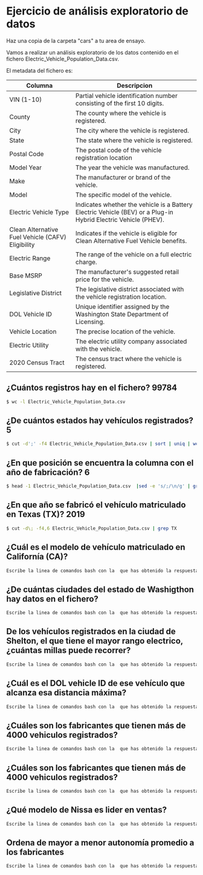 

# Ejercicio de análisis exploratorio de datos

Haz una copia de la carpeta "cars" a tu area de ensayo.

Vamos a realizar un análisis exploratorio de los datos contenido en el fichero Electric_Vehicle_Population_Data.csv.

El metadata del fichero es:

|Columna | Descripcion|
|----------|-----------|
|VIN (1-10)| Partial vehicle identification number consisting of the first 10 digits.|
|County| The county where the vehicle is registered.|
|City| The city where the vehicle is registered.|
|State| The state where the vehicle is registered.|
|Postal Code| The postal code of the vehicle registration location|
|Model Year| The year the vehicle was manufactured.|
|Make| The manufacturer or brand of the vehicle.|
|Model| The specific model of the vehicle.|
|Electric Vehicle Type| Indicates whether the vehicle is a Battery Electric Vehicle (BEV) or a Plug-in Hybrid Electric Vehicle (PHEV).|
|Clean Alternative Fuel Vehicle (CAFV) Eligibility| Indicates if the vehicle is eligible for Clean Alternative Fuel Vehicle benefits.|
|Electric Range| The range of the vehicle on a full electric charge.|
|Base MSRP| The manufacturer's suggested retail price for the vehicle.|
|Legislative District| The legislative district associated with the vehicle registration location.|
|DOL Vehicle ID| Unique identifier assigned by the Washington State Department of Licensing.|
|Vehicle Location| The precise location of the vehicle.|
|Electric Utility| The electric utility company associated with the vehicle.|
|2020 Census Tract| The census tract where the vehicle is registered.|

## ¿Cuántos registros hay en el fichero? 99784

```bash
$ wc -l Electric_Vehicle_Population_Data.csv 
```

## ¿De cuántos estados hay vehículos registrados? 5

```bash
$ cut -d';' -f4 Electric_Vehicle_Population_Data.csv | sort | uniq | wc -l
```

## ¿En que posición se encuentra la columna con el año de fabricación? 6

```bash
$ head -1 Electric_Vehicle_Population_Data.csv  |sed -e 's/;/\n/g' | grep -n -i year
```

## ¿En que año se fabricó el vehículo matriculado en Texas (TX)? 2019

```bash
$ cut -d\; -f4,6 Electric_Vehicle_Population_Data.csv | grep TX
```

## ¿Cuál es el modelo de vehículo matriculado en Californía (CA)?

```bash
Escribe la linea de comandos bash con la  que has obtenido la respuesta
```

## ¿De cuántas ciudades del estado de Washigthon hay datos en el fichero?

```bash
Escribe la linea de comandos bash con la  que has obtenido la respuesta
```

## De los vehículos registrados en la ciudad de Shelton, el que tiene el mayor rango electrico, ¿cuántas millas puede recorrer?

```bash
Escribe la linea de comandos bash con la  que has obtenido la respuesta
```

## ¿Cuál es el DOL vehicle ID de ese vehículo que alcanza esa distancia máxima?

```bash
Escribe la linea de comandos bash con la  que has obtenido la respuesta
```

## ¿Cuáles son los fabricantes que tienen más de 4000 vehiculos registrados?

```bash
Escribe la linea de comandos bash con la  que has obtenido la respuesta
```

## ¿Cuáles son los fabricantes que tienen más de 4000 vehiculos registrados?

```bash
Escribe la linea de comandos bash con la  que has obtenido la respuesta
```

## ¿Qué modelo de Nissa es lider en ventas?

```bash
Escribe la linea de comandos bash con la  que has obtenido la respuesta
```

## Ordena de mayor a menor autonomía promedio a los fabricantes

```bash
Escribe la linea de comandos bash con la  que has obtenido la respuesta
```